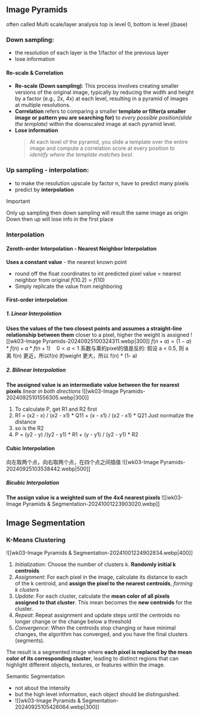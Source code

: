 ## Image Pyramids
often called Multi scale/layer analysis
top is level 0, bottom is level j(base)

### Down sampling:
- the resolution of each layer is the 1/factor of the previous layer
- lose information
#### Re-scale & Correlation
- **Re-scale (Down sampling)**: This process involves creating smaller versions of the original image, typically by reducing the width and height by a factor (e.g., 2x, 4x) at each level, resulting in a pyramid of images at multiple resolutions.
- **Correlation** refers to comparing a smaller **template or filter(a smaller image or pattern you are searching for)** to *every possible position(slide the template)* within the downscaled image at each pyramid level. 
- **Lose information**
  >At each level of the pyramid, you slide a template over the entire image and compute a correlation score at every position *to identify where the template matches best*.
### Up sampling - interpolation:
- to make the resolution upscale by factor n, have to predict many pixels
- predict by **interpolation**

>[!important]
>Only up sampling then down sampling will result the same image as origin
>Down then up will lose info in the first place

### Interpolation 
#### Zeroth-order Interpolation - **Nearest Neighbor Interpolation**
**Uses a constant value** - the nearest known point
- round off the float coordinates to int
	predicted pixel value = nearest neighbor from original  $f(10.2) = f(10)$
- Simply replicate the value from neighboring
#### First-order interpolation
##### 1. Linear Interpolation
**Uses the values of the two closest points and assumes a straight-line relationship between them**
closer to a pixel, higher the weight is assigned
   ![[wk03-Image Pyramids-20240925100324311.webp|300]]
   $f(n + a) = (1 - a) * f(n) + a * f(n + 1) \quad 0 < a < 1$ 
   系数与乘的pixel的值是反的: 假设 a < 0.5, 则 a 离 f(n) 更近，所以f(n) 的weight 更大，所以 f(n) * (1- a)

##### 2. Bilinear Interpolation
**The assigned value is an intermediate value between the for nearest pixels**
*linear in both directions*
![[wk03-Image Pyramids-20240925101556305.webp|300]]
1. To calculate P, get R1 and R2 first
2. R1 = (x2 - x) / (x2 - x1) * Q11 + (x - x1) / (x2 - x1) * Q21
   Just normalize the distance
3. so is the R2
4. P = (y2 - y) /(y2 - y1) * R1 + (y - y1) / (y2 - y1) * R2

#### Cubic Interpolation
向左取两个点，向右取两个点，在四个点之间插值
![[wk03-Image Pyramids-20240925103538442.webp|500]]

##### Bicubic Interpolation
**The assign value is a weighted sum of the 4x4 nearest pixels**
![[wk03-Image Pyramids & Segmentation-20241001223903020.webp]]

## Image Segmentation

### K-Means Clustering
![[wk03-Image Pyramids & Segmentation-20241001224902834.webp|400]]
1. *Initialization*: Choose the number of clusters k. **Randomly initial k centroids**
2. *Assignment*: For each pixel in the image, calculate its distance to each of the k centroid, and **assign the pixel to the nearest centroids**, *forming k clusters*
3. *Update*: For each cluster, calculate the **mean color of all pixels assigned to that cluster**. This mean becomes the **new centroids** for the cluster.
4. *Repeat*: Repeat assignment and update steps until the centroids no longer change or the change below a threshold
5. *Convergence*: When the centroids stop changing or have minimal changes, the algorithm has converged, and you have the final clusters (segments).

The result is a segmented image where **each pixel is replaced by the mean color of its corresponding cluster**, leading to distinct regions that can highlight different objects, textures, or features within the image.

Semantic Segmentation
- not about the intensity
- but the high level information, each object should be distinguished.
- ![[wk03-Image Pyramids & Segmentation-20240925105426064.webp|300]]